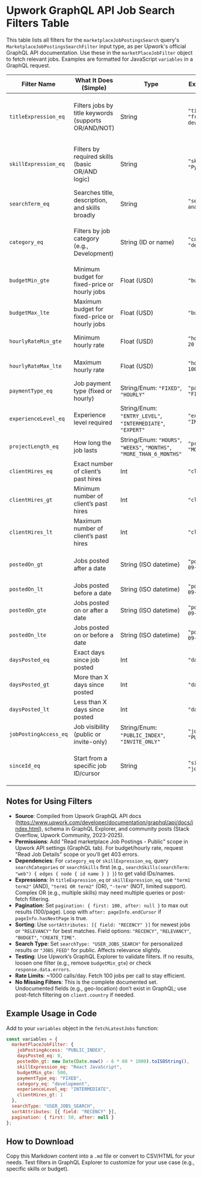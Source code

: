 # Upwork GraphQL API Job Search Filters Table

This table lists all filters for the `marketplaceJobPostingsSearch` query's `MarketplaceJobPostingsSearchFilter` input type, as per Upwork's official GraphQL API documentation. Use these in the `marketPlaceJobFilter` object to fetch relevant jobs. Examples are formatted for JavaScript `variables` in a GraphQL request.

| Filter Name | What It Does (Simple) | Type | Example Value to Pass | Notes and Tips |
|-------------|-----------------------|------|-----------------------|----------------|
| `titleExpression_eq` | Filters jobs by title keywords (supports OR/AND/NOT) | String | `"titleExpression_eq": "frontend OR web developer"` | Use for specific roles (e.g., "developer"). Test expressions like `"React -junior"` to exclude terms. Great for reducing irrelevant jobs. |
| `skillExpression_eq` | Filters by required skills (basic OR/AND logic) | String | `"skillExpression_eq": "Python JavaScript"` | Use skill names from `searchSkills` query. Spaces mean AND; "OR" for alternatives. For complex OR, run multiple queries or filter after. |
| `searchTerm_eq` | Searches title, description, and skills broadly | String | `"searchTerm_eq": "data analysis"` | Broadens results; use with other filters to narrow. Supports `"term1 term2"` (AND) or `"term1 OR term2"`. |
| `category_eq` | Filters by job category (e.g., Development) | String (ID or name) | `"category_eq": "development"` | Get valid IDs from `searchCategories` query (e.g., `searchCategories(searchTerm: "IT") { edges { node { id name } } }`). Avoids non-relevant fields. |
| `budgetMin_gte` | Minimum budget for fixed-price or hourly jobs | Float (USD) | `"budgetMin_gte": 500` | Cuts out low-pay jobs. Needs "Read Job Details" scope. Use with `paymentType_eq`. |
| `budgetMax_lte` | Maximum budget for fixed-price or hourly jobs | Float (USD) | `"budgetMax_lte": 2000` | Caps high-budget jobs. Combine with `budgetMin_gte` for range. Requires same scope. |
| `hourlyRateMin_gte` | Minimum hourly rate | Float (USD) | `"hourlyRateMin_gte": 20` | For hourly jobs only. Use instead of `budgetMin_gte` if filtering hourly. Needs scope. |
| `hourlyRateMax_lte` | Maximum hourly rate | Float (USD) | `"hourlyRateMax_lte": 100` | Caps hourly rates. Pair with `hourlyRateMin_gte`. Same scope as budget. |
| `paymentType_eq` | Job payment type (fixed or hourly) | String/Enum: `"FIXED"`, `"HOURLY"` | `"paymentType_eq": "FIXED"` | Pick your preferred payment model. Useful to focus on stable gigs. |
| `experienceLevel_eq` | Experience level required | String/Enum: `"ENTRY_LEVEL"`, `"INTERMEDIATE"`, `"EXPERT"` | `"experienceLevel_eq": "INTERMEDIATE"` | Matches your skill level. Avoids over/under-qualified jobs. |
| `projectLength_eq` | How long the job lasts | String/Enum: `"HOURS"`, `"WEEKS"`, `"MONTHS"`, `"MORE_THAN_6_MONTHS"` | `"projectLength_eq": "MONTHS"` | Filters for short or long-term work. Good for commitment planning. |
| `clientHires_eq` | Exact number of client’s past hires | Int | `"clientHires_eq": 0` | Targets new clients (0 hires) or specific hire counts. Use for niche strategies. |
| `clientHires_gt` | Minimum number of client’s past hires | Int | `"clientHires_gt": 5` | Ensures experienced clients (reliable hirers). Reduces risk of bad clients. |
| `clientHires_lt` | Maximum number of client’s past hires | Int | `"clientHires_lt": 10` | Caps client experience (e.g., avoid huge firms). Less common but strategic. |
| `postedOn_gt` | Jobs posted after a date | String (ISO datetime) | `"postedOn_gt": "2025-09-12T00:00:00Z"` | Your 6-min window works (`new Date(Date.now() - 6*60*1000).toISOString()`). Widen to 1 day for more. |
| `postedOn_lt` | Jobs posted before a date | String (ISO datetime) | `"postedOn_lt": "2025-09-13T00:00:00Z"` | Rarely used; pairs with `postedOn_gt` for time ranges. |
| `postedOn_gte` | Jobs posted on or after a date | String (ISO datetime) | `"postedOn_gte": "2025-09-12T00:00:00Z"` | Like `postedOn_gt` but includes the exact time. Use for precision. |
| `postedOn_lte` | Jobs posted on or before a date | String (ISO datetime) | `"postedOn_lte": "2025-09-13T00:00:00Z"` | Complements `postedOn_gte` for ranges. Less common. |
| `daysPosted_eq` | Exact days since job posted | Int | `"daysPosted_eq": 0` | Your code uses this (today’s jobs). Set to 1-3 for recent but active postings. |
| `daysPosted_gt` | More than X days since posted | Int | `"daysPosted_gt": 1` | Grabs older but still open jobs. Combine with recency sort. |
| `daysPosted_lt` | Less than X days since posted | Int | `"daysPosted_lt": 7` | Limits to fresh jobs (e.g., <7 days). Alternative to `postedOn`. |
| `jobPostingAccess_eq` | Job visibility (public or invite-only) | String/Enum: `"PUBLIC_INDEX"`, `"INVITE_ONLY"` | `"jobPostingAccess_eq": "PUBLIC_INDEX"` | Keep for public jobs (like your code). `"INVITE_ONLY"` needs specific access. |
| `sinceId_eq` | Start from a specific job ID/cursor | String | `"sinceId_eq": "job12345"` | For resuming searches or pagination. Use with `pagination: { after: "cursor" }`. Not a content filter. |

## Notes for Using Filters
- **Source**: Compiled from Upwork GraphQL API docs (https://www.upwork.com/developer/documentation/graphql/api/docs/index.html), schema in GraphQL Explorer, and community posts (Stack Overflow, Upwork Community, 2023-2025).
- **Permissions**: Add "Read marketplace Job Postings - Public" scope in Upwork API settings (GraphQL tab). For budget/hourly rate, request "Read Job Details" scope or you’ll get 403 errors.
- **Dependencies**: For `category_eq` or `skillExpression_eq`, query `searchCategories` or `searchSkills` first (e.g., `searchSkills(searchTerm: "web") { edges { node { id name } } }`) to get valid IDs/names.
- **Expressions**: In `titleExpression_eq` or `skillExpression_eq`, use `"term1 term2"` (AND), `"term1 OR term2"` (OR), `"-term"` (NOT, limited support). Complex OR (e.g., multiple skills) may need multiple queries or post-fetch filtering.
- **Pagination**: Set `pagination: { first: 100, after: null }` to max out results (100/page). Loop with `after: pageInfo.endCursor` if `pageInfo.hasNextPage` is true.
- **Sorting**: Use `sortAttributes: [{ field: "RECENCY" }]` for newest jobs or `"RELEVANCY"` for best matches. Field options: `"RECENCY"`, `"RELEVANCY"`, `"BUDGET"`, `"CREATE_TIME"`.
- **Search Type**: Set `searchType: "USER_JOBS_SEARCH"` for personalized results or `"JOBS_FEED"` for public. Affects relevance slightly.
- **Testing**: Use Upwork’s GraphQL Explorer to validate filters. If no results, loosen one filter (e.g., remove `budgetMin_gte`) or check `response.data.errors`.
- **Rate Limits**: ~1000 calls/day. Fetch 100 jobs per call to stay efficient.
- **No Missing Filters**: This is the complete documented set. Undocumented fields (e.g., geo-location) don’t exist in GraphQL; use post-fetch filtering on `client.country` if needed.

## Example Usage in Code
Add to your `variables` object in the `fetchLatestJobs` function:
```javascript
const variables = {
  marketPlaceJobFilter: {
    jobPostingAccess: "PUBLIC_INDEX",
    daysPosted_eq: 0,
    postedOn_gt: new Date(Date.now() - 6 * 60 * 1000).toISOString(),
    skillExpression_eq: "React JavaScript",
    budgetMin_gte: 500,
    paymentType_eq: "FIXED",
    category_eq: "development",
    experienceLevel_eq: "INTERMEDIATE",
    clientHires_gt: 1
  },
  searchType: "USER_JOBS_SEARCH",
  sortAttributes: [{ field: "RECENCY" }],
  pagination: { first: 50, after: null }
};
```

## How to Download
Copy this Markdown content into a `.md` file or convert to CSV/HTML for your needs. Test filters in GraphQL Explorer to customize for your use case (e.g., specific skills or budget).